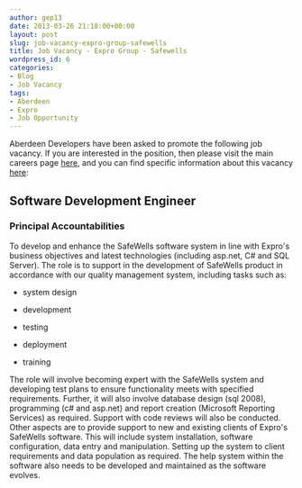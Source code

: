 ```yaml
---
author: gep13
date: 2013-03-26 21:18:00+00:00
layout: post
slug: job-vacancy-expro-group-safewells
title: Job Vacancy - Expro Group - Safewells
wordpress_id: 6
categories:
- Blog
- Job Vacancy
tags:
- Aberdeen
- Expro
- Job Opportunity
---
```


Aberdeen Developers have been asked to promote the following job vacancy.  If you are interested in the position, then please visit the main careers page [here](http://careers.exprogroup.com/content/2/careers-home), and you can find specific information about this vacancy [here](http://careers.exprogroup.com/details/2249/software-development-engineer):






## Software Development Engineer





### Principal Accountabilities




To develop and enhance the SafeWells software system in line with Expro's business objectives and latest technologies (including asp.net, C# and SQL Server). The role is to support in the development of SafeWells product in accordance with our quality management system, including tasks such as:






   * system design


   * development


   * testing


   * deployment


   * training



 The role will involve becoming expert with the SafeWells system and developing test plans to ensure functionality meets with specified requirements. Further, it will also involve database design (sql 2008), programming (c# and asp.net) and report creation (Microsoft Reporting Services) as required. Support with code reviews will also be conducted. Other aspects are to provide support to new and existing clients of Expro's SafeWells software. This will include system installation, software configuration, data entry and manipulation. Setting up the system to client requirements and data population as required. The help system within the software also needs to be developed and maintained as the software evolves.
